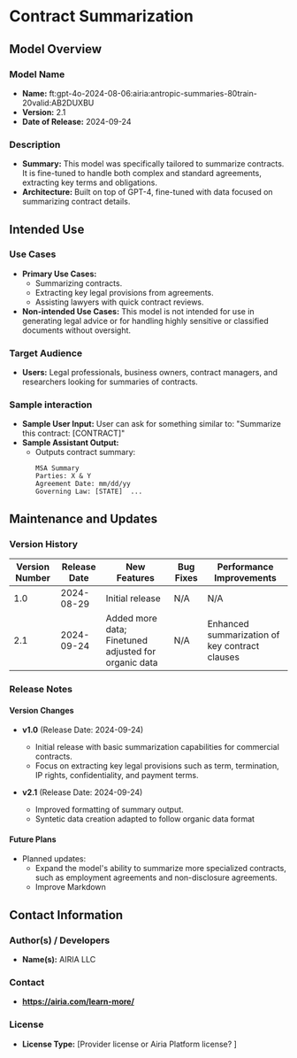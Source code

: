 # Contract Summarization

## Model Overview

### Model Name
- **Name:**  ft:gpt-4o-2024-08-06:airia:antropic-summaries-80train-20valid:AB2DUXBU
- **Version:** 2.1
- **Date of Release:** 2024-09-24

### Description
- **Summary:** This model was specifically tailored to summarize contracts. It is fine-tuned to handle both complex and standard agreements, extracting key terms and obligations.
- **Architecture:**  Built on top of GPT-4, fine-tuned with data focused on summarizing contract details.

## Intended Use

### Use Cases
- **Primary Use Cases:**
  - Summarizing contracts.
  - Extracting key legal provisions from agreements.
  - Assisting lawyers with quick contract reviews.
- **Non-intended Use Cases:** This model is not intended for use in generating legal advice or for handling highly sensitive or classified documents without oversight.

### Target Audience
- **Users:** Legal professionals, business owners, contract managers, and researchers looking for summaries of contracts.

### Sample interaction
- **Sample User Input:** User can ask for something similar to: "Summarize this contract: [CONTRACT]"
- **Sample Assistant Output:**
  - Outputs contract summary:
    ```
    MSA Summary
    Parties: X & Y
    Agreement Date: mm/dd/yy
    Governing Law: [STATE]  ...
## Maintenance and Updates

### Version History
| Version Number | Release Date | New Features                  | Bug Fixes                   | Performance Improvements     |
|----------------|--------------|-------------------------------|-----------------------------|------------------------------|
| 1.0            | 2024-08-29  | Initial release               | N/A | N/A |
| 2.1            | 2024-09-24   | Added more data; Finetuned adjusted for organic data    | N/A      | Enhanced summarization of key contract clauses |


### Release Notes
#### Version Changes
- **v1.0** (Release Date: 2024-09-24)
  - Initial release with basic summarization capabilities for commercial contracts.
  - Focus on extracting key legal provisions such as term, termination, IP rights, confidentiality, and payment terms.

- **v2.1** (Release Date: 2024-09-24)
  - Improved formatting of summary output.
  - Syntetic data creation adapted to follow organic data format

#### Future Plans
- Planned updates: 
  - Expand the model's ability to summarize more specialized contracts, such as employment agreements and non-disclosure agreements.
  - Improve Markdown

## Contact Information

### Author(s) / Developers
- **Name(s):** AIRIA LLC

### Contact
- **https://airia.com/learn-more/** 

### License
- **License Type:** [Provider license or Airia Platform license? ]
